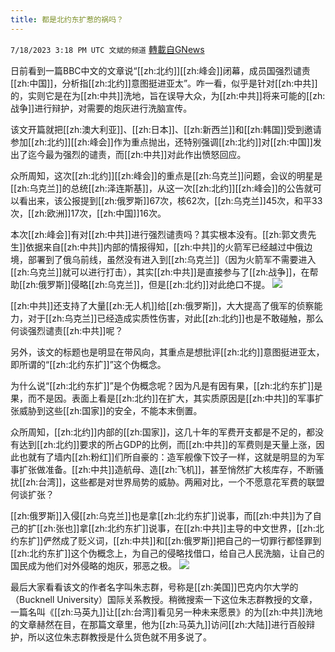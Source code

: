 ```yaml
---
title: 都是北约东扩惹的祸吗？
---
```

`7/18/2023 3:18 PM UTC 文斌的频道` [轉載自GNews](https://gnews.org/articles/1469305)

日前看到一篇BBC中文的文章说“[[zh:北约]][[zh:峰会]]闭幕，成员国强烈谴责[[zh:中国]]，分析指[[zh:北约]]意图挺进亚太”。咋一看，似乎是针对[[zh:中共]]的，实则它是在为[[zh:中共]]洗地，旨在误导大众，为[[zh:中共]]将来可能的[[zh:战争]]进行辩护，对需要的炮灰进行洗脑宣传。

该文开篇就把[[zh:澳大利亚]]、[[zh:日本]]、[[zh:新西兰]]和[[zh:韩国]]受到邀请参加[[zh:北约]][[zh:峰会]]作为重点抛出，还特别强调[[zh:北约]]对[[zh:中国]]发出了迄今最为强烈的谴责，而[[zh:中共]]对此作出愤怒回应。

众所周知，这次[[zh:北约]][[zh:峰会]]的重点是[[zh:乌克兰]]问题，会议的明星是[[zh:乌克兰]]的总统[[zh:泽连斯基]]，从这一次[[zh:北约]][[zh:峰会]]的公告就可以看出来，该公报提到[[zh:俄罗斯]]67次，核62次，[[zh:乌克兰]]45次，和平33次，[[zh:欧洲]]17次，[[zh:中国]]16次。

本次[[zh:峰会]]有对[[zh:中共]]进行强烈谴责吗？其实根本没有。[[zh:郭文贵先生]]依据来自[[zh:中共]]内部的情报得知，[[zh:中共]]的火箭军已经越过中俄边境，部署到了俄乌前线，虽然没有进入到[[zh:乌克兰]]（因为火箭军不需要进入[[zh:乌克兰]]就可以进行打击），其实[[zh:中共]]是直接参与了[[zh:战争]]，在帮助[[zh:俄罗斯]]侵略[[zh:乌克兰]]，但是[[zh:北约]]对此绝口不提。
![](https://ipfs.gnews.org/ipfs/QmUZyePUvDT6EkMo7LhczpzrnGrWU87CMMvzt7NihFi1jb?filename=23-7-18-4.jpeg)


[[zh:中共]]还支持了大量[[zh:无人机]]给[[zh:俄罗斯]]，大大提高了俄军的侦察能力，对于[[zh:乌克兰]]已经造成实质性伤害，对此[[zh:北约]]也是不敢碰触，那么何谈强烈谴责[[zh:中共]]呢？

另外，该文的标题也是明显在带风向，其重点是想批评[[zh:北约]]意图挺进亚太，即所谓的“[[zh:北约东扩]]”这个伪概念。

为什么说“[[zh:北约东扩]]”是个伪概念呢？因为凡是有因有果，[[zh:北约东扩]]是果，而不是因。表面上看是[[zh:北约]]在扩大，其实质原因是[[zh:中共]]的军事扩张威胁到这些[[zh:国家]]的安全，不能本末倒置。

众所周知，[[zh:北约]]内部的[[zh:国家]]，这几十年的军费开支都是不足的，都没有达到[[zh:北约]]要求的所占GDP的比例，而[[zh:中共]]的军费则是天量上涨，因此也就有了墙内[[zh:粉红]]们所自豪的：造军舰像下饺子一样，这就是明显的为军事扩张做准备。[[zh:中共]]造航母、造[[zh:飞机]]，甚至悄然扩大核库存，不断骚扰[[zh:台湾]]，这些都是对世界局势的威胁。两厢对比，一个不愿意花军费的联盟何谈扩张？

[[zh:俄罗斯]]入侵[[zh:乌克兰]]也是拿[[zh:北约东扩]]说事，而[[zh:中共]]为了自己的扩[[zh:张也]]拿[[zh:北约东扩]]说事，在[[zh:中共]]主导的中文世界，[[zh:北约东扩]]俨然成了贬义词，[[zh:中共]]和[[zh:俄罗斯]]把自己的一切罪行都怪罪到[[zh:北约东扩]]这个伪概念上，为自己的侵略找借口，给自己人民洗脑，让自己的国民成为他们对外侵略的炮灰，邪恶之极。
![](https://ipfs.gnews.org/ipfs/QmQ5HSe2qknVrtmZoiAgDamigCucRBF75fSRfdBtmRFUvu?filename=23-7-18-3.jpeg)


最后大家看看该文的作者名字叫朱志群，号称是[[zh:美国]]巴克内尔大学的（Bucknell University）国际关系教授。稍微搜索一下这位朱志群教授的文章，一篇名叫《[[zh:马英九]]让[[zh:台湾]]看见另一种未来愿景》的为[[zh:中共]]洗地的文章赫然在目，在那篇文章里，他为[[zh:马英九]]访问[[zh:大陆]]进行百般辩护，所以这位朱志群教授是什么货色就不用多说了。
